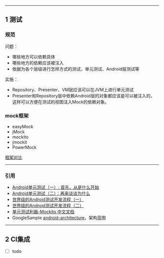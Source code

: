 
---
## 1 测试

### 规范

问题：
- 哪些地方可以依赖具体
- 哪些地方的依赖应该被注入
- 依据为各个层级进行怎样方式的测试，单元测试、Android层测试等

实施：
- Repository、Presenter、VM层应该可以在JVM上进行单元测试
- Presenter和Repository层中依赖Android层的对象都应该是可以被注入的，这样可以方便在测试的视图注入Mock的依赖对象。


### mock框架

*   easyMock
*   jMock
*   mockito
*   jmockit
*   PowerMock

[框架对比](https://blog.csdn.net/yasi_xi/article/details/24642517)

---
### 引用

- [Android单元测试（一）: 首先，从是什么开始](http://chriszou.com/2016/04/13/android-unit-testing-start-from-what.html)
- [Android单元测试（二）：再来谈谈为什么](http://chriszou.com/2016/04/16/android-unit-testing-about-why.html)
- [世界级的Android测试开发流程（一）](http://blog.zhaiyifan.cn/2016/02/23/world-class-testing-development-pipeline-for-android-part-1/)
- [世界级的Android测试开发流程（二）](http://blog.zhaiyifan.cn/2016/02/23/world-class-testing-development-pipeline-for-android-part-2/)
- [单元测试利器-Mockito 中文文档](http://blog.csdn.net/bboyfeiyu/article/details/52127551)
- GoogleSample [android-architecture](https://github.com/googlesamples/android-architecture)，架构蓝图

---
## 2 CI集成

- [ ] todo